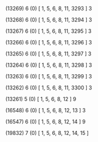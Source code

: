 (13269) 6 (0) [ 1, 5, 6, 8, 11, 3293 ] 3 


(13268) 6 (0) [ 1, 5, 6, 8, 11, 3294 ] 3 


(13267) 6 (0) [ 1, 5, 6, 8, 11, 3295 ] 3 


(13266) 6 (0) [ 1, 5, 6, 8, 11, 3296 ] 3 


(13265) 6 (0) [ 1, 5, 6, 8, 11, 3297 ] 3 


(13264) 6 (0) [ 1, 5, 6, 8, 11, 3298 ] 3 


(13263) 6 (0) [ 1, 5, 6, 8, 11, 3299 ] 3 


(13262) 6 (0) [ 1, 5, 6, 8, 11, 3300 ] 3 


(13261) 5 (0) [ 1, 5, 6, 8, 12 ] 9 


(16548) 6 (0) [ 1, 5, 6, 8, 12, 13 ] 3 


(16547) 6 (0) [ 1, 5, 6, 8, 12, 14 ] 9 


(19832) 7 (0) [ 1, 5, 6, 8, 12, 14, 15 ]  

